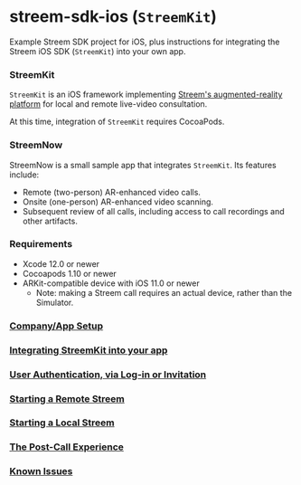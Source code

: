 # streem-sdk-ios (`StreemKit`)
Example Streem SDK project for iOS, plus instructions for integrating the Streem iOS SDK (`StreemKit`) into your own app.

### StreemKit

`StreemKit` is an iOS framework implementing [Streem's augmented-reality platform](https://www.streem.com/platform/sdk) for local and remote live-video consultation.

At this time, integration of `StreemKit` requires CocoaPods.

### StreemNow

StreemNow is a small sample app that integrates `StreemKit`. Its features include:
* Remote (two-person) AR-enhanced video calls.
* Onsite (one-person) AR-enhanced video scanning.
* Subsequent review of all calls, including access to call recordings and other artifacts.

### Requirements

* Xcode 12.0 or newer
* Cocoapods 1.10 or newer
* ARKit-compatible device with iOS 11.0 or newer
  - Note: making a Streem call requires an actual device, rather than the Simulator.

### [Company/App Setup](docs/company_app.md)

### [Integrating StreemKit into your app](docs/integrating.md)

### [User Authentication, via Log-in or Invitation](docs/authenticating.md)

### [Starting a Remote Streem](docs/remote.md)

### [Starting a Local Streem](docs/local.md)

### [The Post-Call Experience](docs/post-call.md)

### [Known Issues](docs/known_issues.md)
